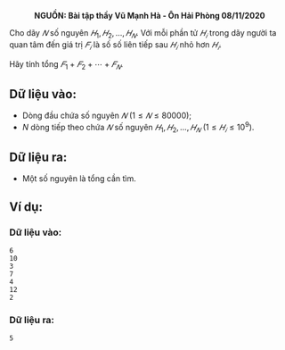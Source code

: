 **<center>NGUỒN: Bài tập thầy Vũ Mạnh Hà - Ôn Hải Phòng 08/11/2020</center>**

Cho dãy $𝑁$ số nguyên $𝐻_1, 𝐻_2, … , 𝐻_𝑁$. Với mỗi phần tử $𝐻_𝑖$ trong dãy người ta quan tâm đến giá trị $𝐹_𝑖$ là số số liên tiếp sau $𝐻_𝑖$ nhỏ hơn $𝐻_𝑖$.

Hãy tính tổng $𝐹_1 + 𝐹_2 + ⋯ + 𝐹_𝑁$.

## Dữ liệu vào:
- Dòng đầu chứa số nguyên $𝑁\ (1 ≤ 𝑁 ≤ 80000)$;
- $N$ dòng tiếp theo chứa $𝑁$ số nguyên $𝐻_1, 𝐻_2, … , 𝐻_𝑁\ (1 ≤ 𝐻_𝑖 ≤ 10^9)$.

## Dữ liệu ra:
- Một số nguyên là tổng cần tìm.

## Ví dụ:
### Dữ liệu vào:
```
6
10
3
7
4
12
2
```

### Dữ liệu ra:
```
5
```